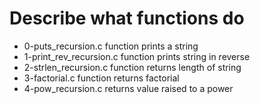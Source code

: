 # Describe what functions do 
- 0-puts_recursion.c function prints a string
- 1-print_rev_recursion.c function prints string in reverse
- 2-strlen_recursion.c function returns length of string
- 3-factorial.c function returns factorial
- 4-pow_recursion.c returns value raised to a power     
